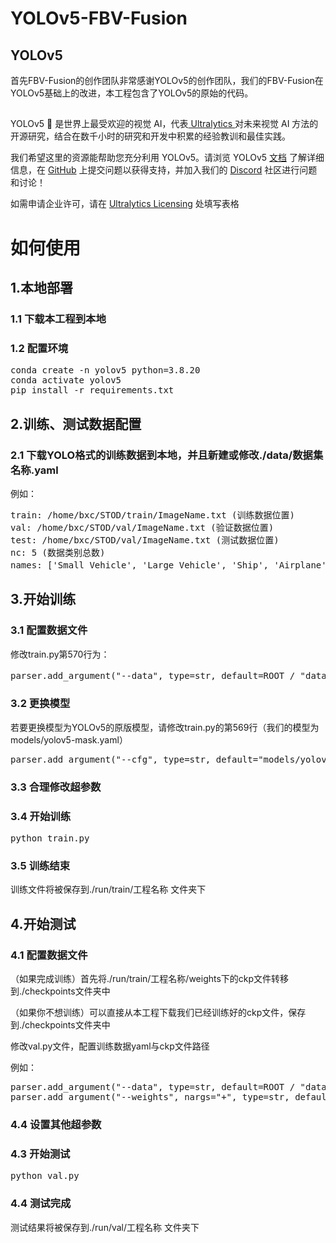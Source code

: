# YOLOv5-FBV-Fusion

## YOLOv5
首先FBV-Fusion的创作团队非常感谢YOLOv5的创作团队，我们的FBV-Fusion在YOLOv5基础上的改进，本工程包含了YOLOv5的原始的代码。

##
YOLOv5 🚀 是世界上最受欢迎的视觉 AI，代表<a href="https://www.ultralytics.com/"> Ultralytics </a>对未来视觉 AI 方法的开源研究，结合在数千小时的研究和开发中积累的经验教训和最佳实践。

我们希望这里的资源能帮助您充分利用 YOLOv5。请浏览 YOLOv5 <a href="https://docs.ultralytics.com/yolov5/">文档</a> 了解详细信息，在 <a href="https://github.com/ultralytics/yolov5/issues/new/choose">GitHub</a> 上提交问题以获得支持，并加入我们的 <a href="https://discord.com/invite/ultralytics">Discord</a> 社区进行问题和讨论！

如需申请企业许可，请在 [Ultralytics Licensing](https://www.ultralytics.com/license) 处填写表格

# 如何使用
## 1.本地部署

### 1.1 下载本工程到本地

### 1.2 配置环境
<pre>
conda create -n yolov5 python=3.8.20
conda activate yolov5
pip install -r requirements.txt
</pre>
## 2.训练、测试数据配置

### 2.1 下载YOLO格式的训练数据到本地，并且新建或修改./data/数据集名称.yaml

例如：
<pre>
train: /home/bxc/STOD/train/ImageName.txt (训练数据位置)
val: /home/bxc/STOD/val/ImageName.txt (验证数据位置)
test: /home/bxc/STOD/val/ImageName.txt (测试数据位置)
nc: 5 (数据类别总数)
names: ['Small Vehicle', 'Large Vehicle', 'Ship', 'Airplane', 'Oil Tank'] （数据类别名称，按顺序对应）
</pre>

## 3.开始训练

### 3.1 配置数据文件

修改train.py第570行为：

<pre>
parser.add_argument("--data", type=str, default=ROOT / "data/数据集名称.yaml", help="dataset.yaml path"
</pre>

### 3.2 更换模型

若要更换模型为YOLOv5的原版模型，请修改train.py的第569行（我们的模型为models/yolov5-mask.yaml）

<pre>
parser.add_argument("--cfg", type=str, default="models/yolov5.yaml", help="model.yaml path")
</pre>

### 3.3 合理修改超参数

### 3.4 开始训练

<pre>
python train.py
</pre>

### 3.5 训练结束

训练文件将被保存到./run/train/工程名称 文件夹下

## 4.开始测试

### 4.1 配置数据文件
（如果完成训练）首先将./run/train/工程名称/weights下的ckp文件转移到./checkpoints文件夹中

（如果你不想训练）可以直接从本工程下载我们已经训练好的ckp文件，保存到./checkpoints文件夹中

修改val.py文件，配置训练数据yaml与ckp文件路径

例如：
<pre>
parser.add_argument("--data", type=str, default=ROOT / "data/STOD.yaml", help="dataset.yaml path")
parser.add_argument("--weights", nargs="+", type=str, default=ROOT / "./checkpoints/best.pt", help="model path(s)")
</pre>

### 4.4 设置其他超参数

### 4.3 开始测试
<pre>
python val.py
</pre>

### 4.4 测试完成

测试结果将被保存到./run/val/工程名称 文件夹下
